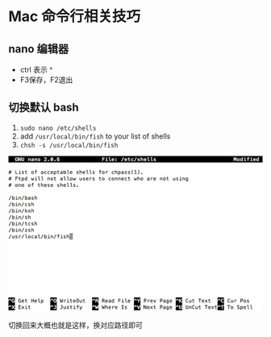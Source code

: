 # Mac 命令行相关技巧

## nano 编辑器

+ ctrl 表示 ^
+ F3保存，F2退出

## 切换默认 bash

1. `sudo nano /etc/shells`
2. add `/usr/local/bin/fish` to your list of shells
3. `chsh -s /usr/local/bin/fish`

![cmd1](./_resources/cmd1.jpg)

切换回来大概也就是这样，换对应路径即可
